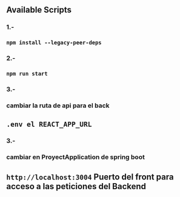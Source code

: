 

## Available Scripts
### 1.-
### `npm install --legacy-peer-deps`



### 2.-
### `npm run start`

### 3.-
### cambiar la ruta de api para el back
##  `.env el REACT_APP_URL`

### 3.-
### cambiar en ProyectApplication de spring boot
##  `http://localhost:3004` Puerto del front para acceso a las peticiones del Backend


